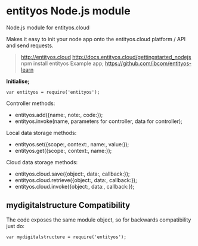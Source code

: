 entityos Node.js module
====================================

Node.js module for entityos.cloud

Makes it easy to init your node app onto the entityos.cloud platform / API and send requests.

> http://entityos.cloud
> http://docs.entityos.cloud/gettingstarted_nodejs
> npm install entityos
> Example app; https://github.com/ibcom/entityos-learn

**Initialise;**

`var entityos = require('entityos');`

Controller methods:
- entityos.add({name:, note:, code:});
- entityos.invoke(name, parameters for controller, data for controller);

<!-- end of the list -->

Local data storage methods:
- entityos.set({scope:, context:, name:, value:});
- entityos.get({scope:, context:, name:});

<!-- end of the list -->

Cloud data storage methods:
- entityos.cloud.save({object:, data:, callback:});
- entityos.cloud.retrieve({object:, data:, callback:});
- entityos.cloud.invoke({object:, data:, callback:});

<!-- end of the list -->

## mydigitalstructure Compatibility

The code exposes the same module object, so for backwards compatibility just do:

`var mydigitalstructure = require('entityos');`